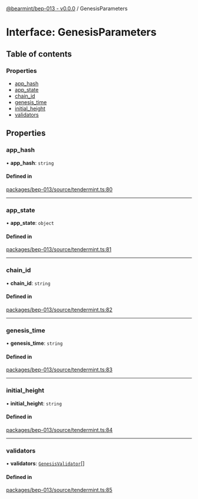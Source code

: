 [@bearmint/bep-013 - v0.0.0](../README.md) / GenesisParameters

# Interface: GenesisParameters

## Table of contents

### Properties

- [app\_hash](GenesisParameters.md#app_hash)
- [app\_state](GenesisParameters.md#app_state)
- [chain\_id](GenesisParameters.md#chain_id)
- [genesis\_time](GenesisParameters.md#genesis_time)
- [initial\_height](GenesisParameters.md#initial_height)
- [validators](GenesisParameters.md#validators)

## Properties

### app\_hash

• **app\_hash**: `string`

#### Defined in

[packages/bep-013/source/tendermint.ts:80](https://github.com/bearmint/bearmint/blob/main/packages/bep-013/source/tendermint.ts#L80)

___

### app\_state

• **app\_state**: `object`

#### Defined in

[packages/bep-013/source/tendermint.ts:81](https://github.com/bearmint/bearmint/blob/main/packages/bep-013/source/tendermint.ts#L81)

___

### chain\_id

• **chain\_id**: `string`

#### Defined in

[packages/bep-013/source/tendermint.ts:82](https://github.com/bearmint/bearmint/blob/main/packages/bep-013/source/tendermint.ts#L82)

___

### genesis\_time

• **genesis\_time**: `string`

#### Defined in

[packages/bep-013/source/tendermint.ts:83](https://github.com/bearmint/bearmint/blob/main/packages/bep-013/source/tendermint.ts#L83)

___

### initial\_height

• **initial\_height**: `string`

#### Defined in

[packages/bep-013/source/tendermint.ts:84](https://github.com/bearmint/bearmint/blob/main/packages/bep-013/source/tendermint.ts#L84)

___

### validators

• **validators**: [`GenesisValidator`](GenesisValidator.md)[]

#### Defined in

[packages/bep-013/source/tendermint.ts:85](https://github.com/bearmint/bearmint/blob/main/packages/bep-013/source/tendermint.ts#L85)
